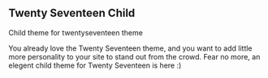 ## Twenty Seventeen Child
Child theme for twentyseventeen theme

You already love the Twenty Seventeen theme, and you want to add little more personality to your site to stand out from the crowd. Fear no more, an elegent child theme for Twenty Seventeen is here :)
